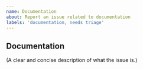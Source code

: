 ```yaml
---
name: Documentation
about: Report an issue related to documentation
labels: 'documentation, needs triage'
---
```


## Documentation

(A clear and concise description of what the issue is.)
